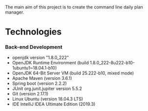 The main aim of this project is to create the command line daily plan manager.

# Technologies
### Back-end Development
* openjdk version "1.8.0_222"
* OpenJDK Runtime Environment (build 1.8.0_222-8u222-b10-1ubuntu1~18.04.1-b10)
* OpenJDK 64-Bit Server VM (build 25.222-b10, mixed mode)
* Apache Maven (version 3.6.1)
* Spring boot (version 2.2.2)
* JUnit org.junit.jupiter version 5.5.2
* Git (version 2.17.1)
* Linux Ubuntu (version 18.04.3 LTS)
* IDE IntelliJ IDEA Ultimate Edition (2019.3)
